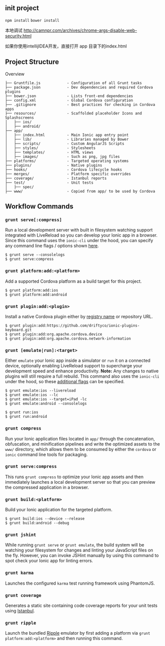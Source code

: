 ## init project

`npm install`
`bower install`

本地调试
http://camnpr.com/archives/chrome-args-disable-web-security.html


如果你使用intellijIDEA开发，直接打开 app 目录下的index.html

## Project Structure

Overview

    ├── Gruntfile.js            - Configuration of all Grunt tasks
    ├── package.json            - Dev dependencies and required Cordova plugins
    ├── bower.json              - Lists front-end dependencies
    ├── config.xml              - Global Cordova configuration
    ├── .gitignore              - Best practices for checking in Cordova apps
    ├── resources/              - Scaffolded placeholder Icons and Splashscreens
    │   ├── ios/
    │   ├── android/
    ├── app/
    │   ├── index.html          - Main Ionic app entry point
    │   ├── lib/                - Libraries managed by Bower
    │   ├── scripts/            - Custom AngularJS Scripts
    │   ├── styles/             - Stylesheets
    │   ├── templates/          - HTML views
    │   ├── images/             - Such as png, jpg files
    ├── platforms/              - Targeted operating systems
    ├── plugins/                - Native plugins
    ├── hooks/                  - Cordova lifecycle hooks
    ├── merges/                 - Platform specific overrides
    ├── coverage/               - Istanbul reports
    ├── test/                   - Unit tests
    │   ├── spec/
    ├── www/                    - Copied from app/ to be used by Cordova 
    

## Workflow Commands

### `grunt serve[:compress]`

Run a local development server with built in filesystem watching support integrated with LiveReload so you can develop your Ionic app in a browser. Since this command uses the `ionic-cli` under the hood, you can specify any command line flags / options shown [here](https://github.com/driftyco/ionic-cli#testing-in-a-browser).

    $ grunt serve --consolelogs
    $ grunt serve:compress

### `grunt platform:add:<platform>`

Add a supported Cordova platform as a build target for this project.

    $ grunt platform:add:ios
    $ grunt platform:add:android

### `grunt plugin:add:<plugin>`

Install a native Cordova plugin either by [registry name](http://plugins.cordova.io/) or repository URL.

    $ grunt plugin:add:https://github.com/driftyco/ionic-plugins-keyboard.git
    $ grunt plugin:add:org.apache.cordova.device
    $ grunt plugin:add:org.apache.cordova.network-information

### `grunt [emulate|run]:<target>`

Either `emulate` your Ionic app inside a simulator or `run` it on a connected device, optionally enabling LiveReload support to supercharge your development speed and enhance productivity. __Note:__ Any changes to native plugins will still require a full rebuild. This command also uses the `ionic-cli` under the hood, so these [additional flags](https://github.com/driftyco/ionic-cli/blob/master/README.md#live-reload-app-during-development-beta) can be specified.

    $ grunt emulate:ios --livereload
    $ grunt emulate:ios --lc
    $ grunt emulate:ios --target=iPad -lc
    $ grunt emulate:android --consolelogs
    
    $ grunt run:ios
    $ grunt run:android

### `grunt compress`

Run your Ionic application files located in `app/` through the concatenation, obfuscation, and minification pipelines and write the optimized assets to the `www/` directory, which allows them to be consumed by either the `cordova` or `ionic` command line tools for packaging.

### `grunt serve:compress`

This runs `grunt compress` to optimize your Ionic app assets and then immediately launches a local development server so that you can preview the compressed application in a browser.

### `grunt build:<platform>`

Build your Ionic application for the targeted platform.

    $ grunt build:ios --device --release
    $ grunt build:android --debug

### `grunt jshint`

While running `grunt serve` or `grunt emulate`, the build system will be watching your filesystem for changes and linting your JavaScript files on the fly. However, you can invoke JSHint manually by using this command to spot check your Ionic app for linting errors.

### `grunt karma`

Launches the configured `karma` test running framework using PhantomJS.

### `grunt coverage`

Generates a static site containing code coverage reports for your unit tests using [Istanbul](http://gotwarlost.github.io/istanbul/).

### `grunt ripple`

Launch the bundled [Ripple](http://ripple.incubator.apache.org/) emulator by first adding a platform via `grunt platform:add:<platform>` and then running this command.
